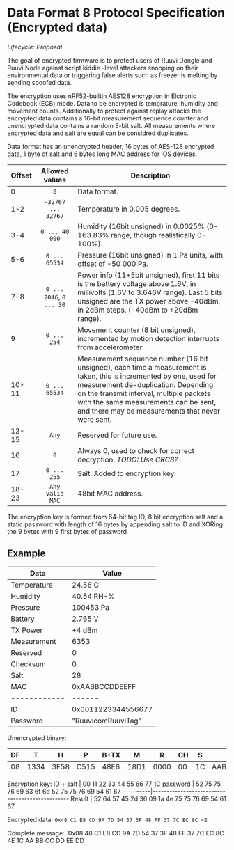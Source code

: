 # Data Format 8 Protocol Specification (Encrypted data)
*Lifecycle: Proposal*

The goal of encrypted firmware is to protect users of Ruuvi Dongle and Ruuvi Node against script kiddie -level attackers
snooping on their environmental data or triggering false alerts such as freezer is melting by sending spoofed data. 

The encryption uses nRF52-builtin AES128 encryption in Elctronic Codebook (ECB) mode. Data to be encrypted is
temprature, humidity and movement counts. Additionally to protect against replay attacks the encrypted
data contains a 16-bit measurement sequence counter and unencrypted data contains a random 8-bit salt.
All measurements where encrypted data and salt are equal can be considred duplicates. 

Data format has an unencrypted header, 16 bytes of AES-128 encrypted data, 1 byte of salt and 6 bytes long MAC address for iOS devices.

Offset | Allowed values | Description
-------|:--------------:|-----------
0      | `8`            | Data format.
1-2    | `-32767 ... 32767` |Temperature in 0.005 degrees.
3-4    | `0 ... 40 000`  | Humidity (16bit unsigned) in 0.0025% (0-163.83% range, though realistically 0-100%).
5-6    | `0 ... 65534` |   Pressure (16bit unsigned) in 1 Pa units, with offset of -50 000 Pa.
7-8    | `0 ... 2046`, `0 ... 30` | Power info (11+5bit unsigned), first 11 bits is the battery voltage above 1.6V, in millivolts (1.6V to 3.646V range). Last 5 bits unsigned are the TX power above -40dBm, in 2dBm steps. (-40dBm to +20dBm range). 
9      | `0 ... 254`| Movement counter (8 bit unsigned), incremented by motion detection interrupts from accelerometer
10-11  | `0 ... 65534`| Measurement sequence number (16 bit unsigned), each time a measurement is taken, this is incremented by one, used for measurement de-duplication. Depending on the transmit interval, multiple packets with the same measurements can be sent, and there may be measurements that never were sent.
12-15  | `Any`| Reserved for future use.
16     | `0`  | Always 0, used to check for correct decryption. _TODO: Use CRC8?_
17     | `0 ... 255` | Salt. Added to encryption key.
18-23  | `Any valid MAC` | 48bit MAC address. 

The encryption key is formed from 64-bit tag ID, 8 bit encryption salt and a static password with length of 16 bytes by appending
salt to ID and XORing the 9 bytes with 9 first bytes of password

## Example

Data        | Value
------------|------
Temperature | 24.58 C
Humidity    | 40.54 RH-%
Pressure    | 100453 Pa
Battery     | 2.765 V
TX Power    | +4 dBm
Measurement | 6353
Reserved    | 0
Checksum    | 0
Salt        | 28
MAC         | 0xAABBCCDDEEFF
------------|------
ID          | 0x0011223344556677
Password    | "RuuvicomRuuviTag"

Unencrypted binary: 

DF | T    |  H |  P |B+TX| M  | R  | CH |S | MAC
---|------|----|----|----|----|----|----|--|------------
08 | 1334 |3F58|C515|48E6|18D1|0000|  00|1C|AABBCCDDEEDD

Encryption key:
ID + salt | 00 11 22 33 44 55 66 77 1C
password  | 52 75 75 76 69 63 6f 6d 52 75 75 76 69 54 61 67
----------|------------------------------------------------
Result    | 52 64 57 45 2d 36 09 1a 4e 75 75 76 69 54 61 67

Encrypted data: `0x48 C1 E8 CD 9A 7D 54 37 3F 48 FF 37 7C EC 8C 4E`

Complete message: `0x08 48 C1 E8 CD 9A 7D 54 37 3F 48 FF 37 7C EC 8C 4E 1C AA BB CC DD EE DD

